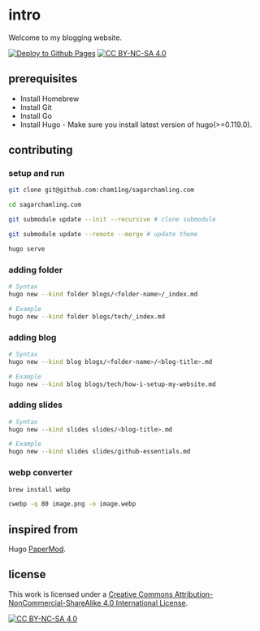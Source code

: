 # intro

Welcome to my blogging website.

[![Deploy to Github Pages](https://github.com/cham11ng/sagarchamling.com/actions/workflows/deploy.yml/badge.svg)](https://github.com/cham11ng/sagarchamling.com/actions/workflows/deploy.yml)
[![CC BY-NC-SA 4.0][cc-by-nc-sa-shield]][cc-by-nc-sa]

## prerequisites

- Install Homebrew
- Install Git
- Install Go
- Install Hugo - Make sure you install latest version of hugo(>=0.119.0).

## contributing

### setup and run

```bash
git clone git@github.com:cham11ng/sagarchamling.com

cd sagarchamling.com

git submodule update --init --recursive # clone submodule

git submodule update --remote --merge # update theme

hugo serve
```

### adding folder

```bash
# Syntax
hugo new --kind folder blogs/<folder-name>/_index.md

# Example
hugo new --kind folder blogs/tech/_index.md
```

### adding blog

```bash
# Syntax
hugo new --kind blog blogs/<folder-name>/<blog-title>.md

# Example
hugo new --kind blog blogs/tech/how-i-setup-my-website.md
```

### adding slides

```bash
# Syntax
hugo new --kind slides slides/<blog-title>.md

# Example
hugo new --kind slides slides/github-essentials.md
```

### webp converter

```bash
brew install webp

cwebp -q 80 image.png -o image.webp
```

## inspired from

Hugo [PaperMod](https://github.com/adityatelange/hugo-PaperMod/).

## license

This work is licensed under a
[Creative Commons Attribution-NonCommercial-ShareAlike 4.0 International License][cc-by-nc-sa].

[![CC BY-NC-SA 4.0][cc-by-nc-sa-image]][cc-by-nc-sa]

[cc-by-nc-sa]: http://creativecommons.org/licenses/by-nc-sa/4.0/
[cc-by-nc-sa-image]: https://licensebuttons.net/l/by-nc-sa/4.0/88x31.png
[cc-by-nc-sa-shield]: https://img.shields.io/badge/License-CC%20BY--NC--SA%204.0-lightgrey.svg
